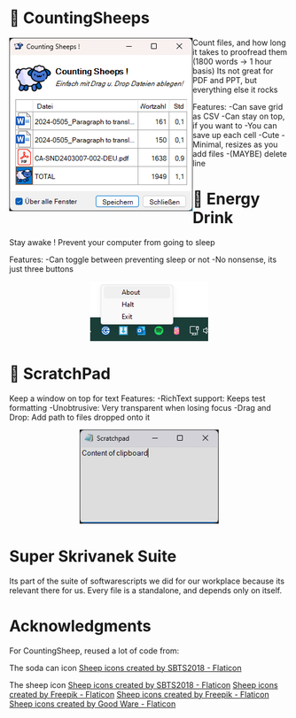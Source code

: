 
# 💽 CountingSheeps


<img align="left" src="https://github.com/teamcons/PS-Whimsiness/blob/main/images/Screenshot CountingSheeps.png" /></td>

Count files, and how long it takes to proofread them (1800 words -> 1 hour basis)
Its not great for PDF and PPT, but everything else it rocks

Features:
-Can save grid as CSV
-Can stay on top, if you want to
-You can save up each cell
-Cute
-Minimal, resizes as you add files
-(MAYBE) delete line



# 💽 Energy Drink

Stay awake ! Prevent your computer from going to sleep

Features:
-Can toggle between preventing sleep or not
-No nonsense, its just three buttons

<div align="center">
    <img src="https://github.com/teamcons/PS-Whimsiness/blob/main/images/Screenshot EDrink.png" /></td>
</div>



# 💽 ScratchPad

Keep a window on top for text
Features:
-RichText support: Keeps test formatting
-Unobtrusive: Very transparent when losing focus
-Drag and Drop: Add path to files dropped onto it


<div align="center">
    <img src="https://github.com/teamcons/PS-Whimsiness/blob/main/images/Screenshot ScratchPad.png" /></td>
</div>





# Super Skrivanek Suite

Its part of the suite of softwarescripts we did for our workplace because its relevant there for us.
Every file is a standalone, and depends only on itself.


# Acknowledgments

For CountingSheep, reused a lot of code from:


The soda can icon
<a href="https://www.flaticon.com/free-icons/sheep" title="sheep icons">Sheep icons created by SBTS2018 - Flaticon</a>


The sheep icon
<a href="https://www.flaticon.com/free-icons/sheep" title="sheep icons">Sheep icons created by SBTS2018 - Flaticon</a>
<a href="https://www.flaticon.com/free-icons/sheep" title="sheep icons">Sheep icons created by Freepik - Flaticon</a>
<a href="https://www.flaticon.com/free-icons/sheep" title="sheep icons">Sheep icons created by Freepik - Flaticon</a>
<a href="https://www.flaticon.com/free-icons/sheep" title="sheep icons">Sheep icons created by Good Ware - Flaticon</a>